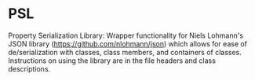 # PSL
Property Serialization Library:
Wrapper functionality for Niels Lohmann's JSON library (https://github.com/nlohmann/json) which allows for ease of de/serialization with classes, class members, and containers of classes. Instructions on using the library are in the file headers and class descriptions.
